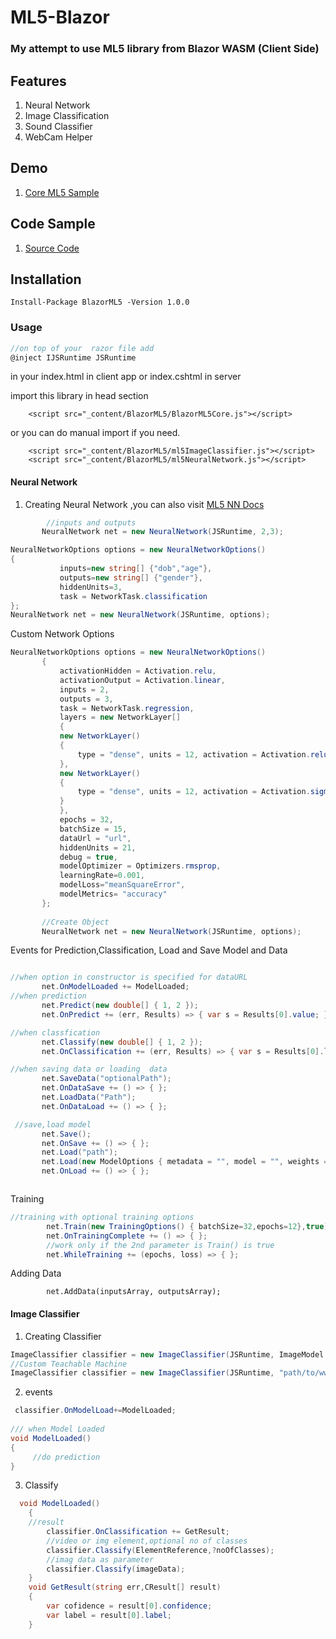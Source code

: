 # ML5-Blazor
 
 ### My attempt to use ML5 library from Blazor WASM (Client Side)

## Features
1. Neural Network 
2. Image Classification
3. Sound Classifier
4. WebCam Helper

## Demo
1. [Core ML5 Sample](https://blazor-ml5-sample.netlify.com/) 

## Code Sample
1. [Source Code](https://github.com/sps014/BlazorML5/tree/master/DemoApplication) 

## Installation
```Nuget
Install-Package BlazorML5 -Version 1.0.0
```

### Usage


```C#
//on top of your  razor file add
@inject IJSRuntime JSRuntime
```

in your index.html in client app or index.cshtml in server

import this library in head section 

```
    <script src="_content/BlazorML5/BlazorML5Core.js"></script>
```
or you can do manual import if you need.
```
    <script src="_content/BlazorML5/ml5ImageClassifier.js"></script>
    <script src="_content/BlazorML5/ml5NeuralNetwork.js"></script>
```


 #### Neural Network
 1. Creating Neural Network ,you can also visit [ML5 NN Docs](https://learn.ml5js.org/docs/#/reference/neural-network)
 
 ```C# 
         //inputs and outputs
        NeuralNetwork net = new NeuralNetwork(JSRuntime, 2,3);
 ```
 ```C#
 NeuralNetworkOptions options = new NeuralNetworkOptions()
 {
            inputs=new string[] {"dob","age"},
            outputs=new string[] {"gender"},
            hiddenUnits=3,
            task = NetworkTask.classification
};
NeuralNetwork net = new NeuralNetwork(JSRuntime, options);
 ```
  Custom Network Options

 ```C#
 NeuralNetworkOptions options = new NeuralNetworkOptions()
        {
            activationHidden = Activation.relu,
            activationOutput = Activation.linear,
            inputs = 2,
            outputs = 3,
            task = NetworkTask.regression,
            layers = new NetworkLayer[]
            {
            new NetworkLayer()
            {
                type = "dense", units = 12, activation = Activation.relu
            },
            new NetworkLayer()
            {
                type = "dense", units = 12, activation = Activation.sigmoid
            }
            },
            epochs = 32,
            batchSize = 15,
            dataUrl = "url",
            hiddenUnits = 21,
            debug = true,
            modelOptimizer = Optimizers.rmsprop,
            learningRate=0.001,
            modelLoss="meanSquareError",
            modelMetrics= "accuracy"
        };
        
        //Create Object
        NeuralNetwork net = new NeuralNetwork(JSRuntime, options);


 ```
 
 Events for Prediction,Classification, Load and Save Model and Data
 ```C#
 
 //when option in constructor is specified for dataURL
        net.OnModelLoaded += ModelLoaded;
 //when prediction 
        net.Predict(new double[] { 1, 2 });
        net.OnPredict += (err, Results) => { var s = Results[0].value; };

 //when classfication 
        net.Classify(new double[] { 1, 2 });
        net.OnClassification += (err, Results) => { var s = Results[0].label; };

 //when saving data or loading  data
        net.SaveData("optionalPath");
        net.OnDataSave += () => { };
        net.LoadData("Path");
        net.OnDataLoad += () => { };

  //save,load model
        net.Save();
        net.OnSave += () => { };
        net.Load("path");
        net.Load(new ModelOptions { metadata = "", model = "", weights = "" });
        net.OnLoad += () => { };


 
 ```
Training 
```C#
//training with optional training options 
        net.Train(new TrainingOptions() { batchSize=32,epochs=12},true);
        net.OnTrainingComplete += () => { };
        //work only if the 2nd parameter is Train() is true
        net.WhileTraining += (epochs, loss) => { };
```

Adding Data
```
        net.AddData(inputsArray, outputsArray);

```

 #### Image Classifier
 
 1. Creating Classifier
  ```C#
 ImageClassifier classifier = new ImageClassifier(JSRuntime, ImageModel.MobileNet);//BuiltIn Model
 //Custom Teachable Machine
 ImageClassifier classifier = new ImageClassifier(JSRuntime, "path/to/wwwroot/model/or/url"); 
  ```
 2. events
 ```C#
  classifier.OnModelLoad+=ModelLoaded;
         
 /// when Model Loaded
 void ModelLoaded()
 {
      //do prediction
 }
```
3. Classify

```c#
  void ModelLoaded()
    {
    //result
        classifier.OnClassification += GetResult;
        //video or img element,optional no of classes
        classifier.Classify(ElementReference,?noOfClasses);
        //imag data as parameter
        classifier.Classify(imageData);
    }
    void GetResult(string err,CResult[] result)
    {
        var cofidence = result[0].confidence;
        var label = result[0].label;
    }

```
